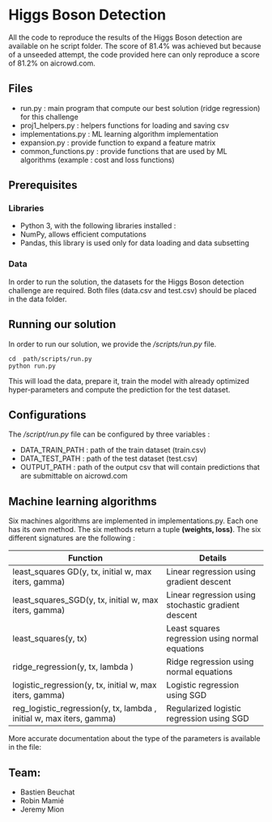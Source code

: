 # Higgs Boson Detection

All the code to reproduce the results of the Higgs Boson detection are available on he script folder. The score of 81.4% was achieved but because of a unseeded attempt, the code provided here can only reproduce a score of 81.2% on aicrowd.com.

## Files
* run.py : main program that compute our best solution (ridge regression) for this challenge
* proj1_helpers.py : helpers functions for loading and saving csv
* implementations.py : ML learning algorithm implementation
* expansion.py : provide function to expand a feature matrix
* common_functions.py : provide functions that are used by ML algorithms (example : cost and loss functions)

## Prerequisites
### Libraries
* Python 3, with the following libraries installed :
* NumPy, allows efficient computations
* Pandas, this library is used only for data loading and data subsetting 

### Data
In order to run the solution, the datasets for the Higgs Boson detection challenge are required. Both files (data.csv and test.csv) should be placed in the data folder.

## Running our solution
In order to run our solution, we provide the */scripts/run.py* file.
 ```
cd  path/scripts/run.py
python run.py
 ``` 
This will load the data, prepare it, train the model with already optimized hyper-parameters and compute the prediction for the test dataset. 

## Configurations
The */script/run.py* file can be configured by three variables :
* DATA_TRAIN_PATH : path of the train dataset (train.csv)
* DATA_TEST_PATH  : path of the test dataset (test.csv)
* OUTPUT_PATH     : path of the output csv that will contain predictions that are submittable on aicrowd.com

## Machine learning algorithms
Six machines algorithms are implemented in implementations.py. Each one has its own method. The six methods return a tuple __(weights, loss)__. The six different signatures are the following : 

| Function                                                             | Details                                             |
|----------------------------------------------------------------------|-----------------------------------------------------|
| least_squares GD(y, tx, initial w, max iters, gamma)                 | Linear regression using gradient descent            |
| least_squares_SGD(y, tx, initial w, max iters, gamma)                | Linear regression using stochastic gradient descent |
| least_squares(y, tx)                                                 | Least squares regression using normal equations     |
| ridge_regression(y, tx, lambda )                                     | Ridge regression using normal equations             |
| logistic_regression(y, tx, initial w, max iters, gamma)              | Logistic regression using  SGD                      |
| reg_logistic_regression(y, tx, lambda , initial w, max iters, gamma) | Regularized logistic regression using SGD           |

More accurate documentation about the type of the parameters is available in the file:

## Team:
- Bastien Beuchat
- Robin Mamié
- Jeremy Mion

